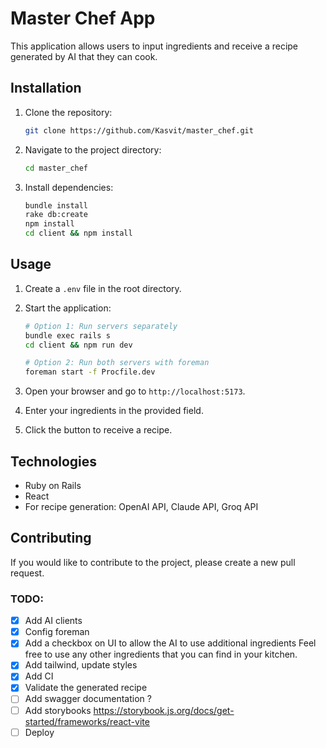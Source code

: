 # Master Chef App

This application allows users to input ingredients and receive a recipe generated by AI that they can cook.

## Installation

1. Clone the repository:
   ```bash
   git clone https://github.com/Kasvit/master_chef.git
   ```

2. Navigate to the project directory:
   ```bash
   cd master_chef
   ```

3. Install dependencies:
   ```bash
   bundle install
   rake db:create
   npm install
   cd client && npm install
   ```

## Usage

1. Create a `.env` file in the root directory.

2. Start the application:
   ```bash
   # Option 1: Run servers separately
   bundle exec rails s
   cd client && npm run dev
   
   # Option 2: Run both servers with foreman
   foreman start -f Procfile.dev
   ```

3. Open your browser and go to `http://localhost:5173`.

4. Enter your ingredients in the provided field.

5. Click the button to receive a recipe.

## Technologies

- Ruby on Rails
- React
- For recipe generation: OpenAI API, Claude API, Groq API

## Contributing

If you would like to contribute to the project, please create a new pull request.

### TODO:
- [x] Add AI clients
- [x] Config foreman
- [x] Add a checkbox on UI to allow the AI to use additional ingredients Feel free to use any other ingredients that you can find in your kitchen.
- [x] Add tailwind, update styles
- [x] Add CI
- [x] Validate the generated recipe
- [ ] Add swagger documentation ?
- [ ] Add storybooks https://storybook.js.org/docs/get-started/frameworks/react-vite
- [ ] Deploy